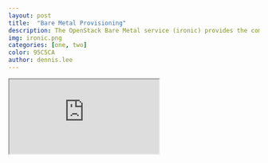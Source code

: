 ```yaml
---
layout: post
title:  "Bare Metal Provisioning"
description: The OpenStack Bare Metal service (ironic) provides the components required to provision and manage physical machines instead of virtual machines. This article describes the procedure to implement bare metal provisioning using Openstack Ironic service on RHOSPv13.
img: ironic.png
categories: [one, two]
color: 95C5CA
author: dennis.lee
---
```


<iframe src="https://docs.google.com/document/d/e/2PACX-1vSp8SxpTntdUltVKYGd9WDf-0mgw7fz9k32Ld8PY2ddcDVHGBQa7QZzNB2WI9z50OkbTQ9_2YBRgO-P/pub?embedded=true"></iframe>

